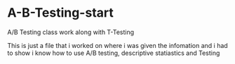 # A-B-Testing-start
A/B Testing class work along with T-Testing


This is just a file that i worked on where i was given the infomation and i had to show i know how to use A/B testing, descriptive statiastics and Testing 
